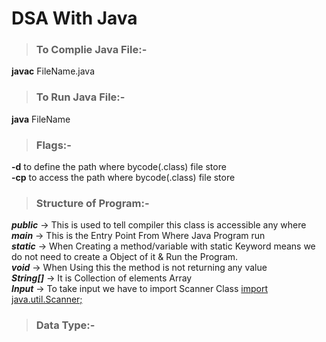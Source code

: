 # DSA With Java
> ### To Complie Java File:-  
**javac** FileName.java

> ### To Run Java File:-  
**java** FileName

> ### Flags:-  
**-d** to define the path where bycode(.class) file store  
**-cp** to access the path where bycode(.class) file store

> ### Structure of Program:-  
***public*** -> This is used to tell compiler this class is accessible any where  
***main*** -> This is the Entry Point From Where Java Program run  
***static*** -> When Creating a method/variable with static Keyword means we do not need to create a Object of it & Run the Program.  
***void*** -> When Using this the method is not returning any value  
***String[]*** -> It is Collection of elements Array  
***Input*** -> To take input we have to import Scanner Class <ins>import java.util.Scanner;</ins>  

> ### Data Type:-  


